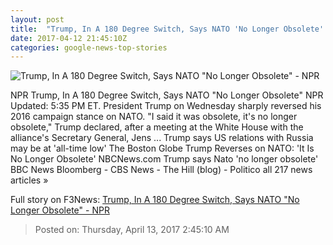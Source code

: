 ```yaml
---
layout: post
title:  "Trump, In A 180 Degree Switch, Says NATO 'No Longer Obsolete' - NPR"
date: 2017-04-12 21:45:10Z
categories: google-news-top-stories
---
```


![Trump, In A 180 Degree Switch, Says NATO "No Longer Obsolete" - NPR](https://media.npr.org/assets/img/2017/04/11/ap_17090525173248nato_wide-1243f9f567cdb0b14f85266ede78653e15140523.jpg?s=1400)

NPR Trump, In A 180 Degree Switch, Says NATO "No Longer Obsolete" NPR Updated: 5:35 PM ET. President Trump on Wednesday sharply reversed his 2016 campaign stance on NATO. "I said it was obsolete, it's no longer obsolete," Trump declared, after a meeting at the White House with the alliance's Secretary General, Jens ... Trump says US relations with Russia may be at 'all-time low' The Boston Globe Trump Reverses on NATO: 'It Is No Longer Obsolete' NBCNews.com Trump says Nato 'no longer obsolete' BBC News Bloomberg - CBS News - The Hill (blog) - Politico all 217 news articles »


Full story on F3News: [Trump, In A 180 Degree Switch, Says NATO "No Longer Obsolete" - NPR](http://www.f3nws.com/n/TuvnyF)

> Posted on: Thursday, April 13, 2017 2:45:10 AM
